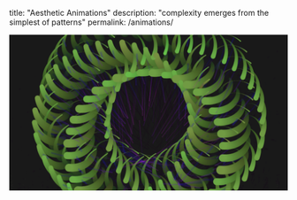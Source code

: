 
title: "Aesthetic Animations"
description: "complexity emerges from the simplest of patterns"
permalink: /animations/


![Image](/docs/assets/1.png)
